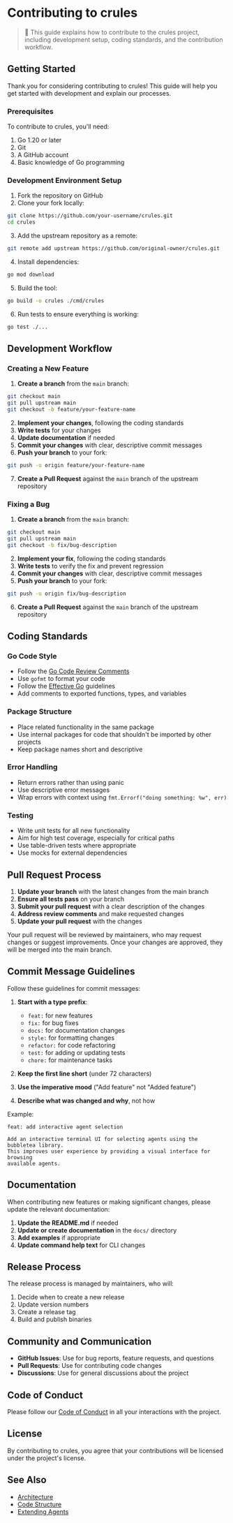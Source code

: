 # Contributing to crules

> 🤝 This guide explains how to contribute to the crules project, including development setup, coding standards, and the contribution workflow.

## Getting Started

Thank you for considering contributing to crules! This guide will help you get started with development and explain our processes.

### Prerequisites

To contribute to crules, you'll need:

1. Go 1.20 or later
2. Git
3. A GitHub account
4. Basic knowledge of Go programming

### Development Environment Setup

1. Fork the repository on GitHub
2. Clone your fork locally:

```bash
git clone https://github.com/your-username/crules.git
cd crules
```

3. Add the upstream repository as a remote:

```bash
git remote add upstream https://github.com/original-owner/crules.git
```

4. Install dependencies:

```bash
go mod download
```

5. Build the tool:

```bash
go build -o crules ./cmd/crules
```

6. Run tests to ensure everything is working:

```bash
go test ./...
```

## Development Workflow

### Creating a New Feature

1. **Create a branch** from the `main` branch:

```bash
git checkout main
git pull upstream main
git checkout -b feature/your-feature-name
```

2. **Implement your changes**, following the coding standards
3. **Write tests** for your changes
4. **Update documentation** if needed
5. **Commit your changes** with clear, descriptive commit messages
6. **Push your branch** to your fork:

```bash
git push -u origin feature/your-feature-name
```

7. **Create a Pull Request** against the `main` branch of the upstream repository

### Fixing a Bug

1. **Create a branch** from the `main` branch:

```bash
git checkout main
git pull upstream main
git checkout -b fix/bug-description
```

2. **Implement your fix**, following the coding standards
3. **Write tests** to verify the fix and prevent regression
4. **Commit your changes** with clear, descriptive commit messages
5. **Push your branch** to your fork:

```bash
git push -u origin fix/bug-description
```

6. **Create a Pull Request** against the `main` branch of the upstream repository

## Coding Standards

### Go Code Style

- Follow the [Go Code Review Comments](https://github.com/golang/go/wiki/CodeReviewComments)
- Use `gofmt` to format your code
- Follow the [Effective Go](https://golang.org/doc/effective_go.html) guidelines
- Add comments to exported functions, types, and variables

### Package Structure

- Place related functionality in the same package
- Use internal packages for code that shouldn't be imported by other projects
- Keep package names short and descriptive

### Error Handling

- Return errors rather than using panic
- Use descriptive error messages
- Wrap errors with context using `fmt.Errorf("doing something: %w", err)`

### Testing

- Write unit tests for all new functionality
- Aim for high test coverage, especially for critical paths
- Use table-driven tests where appropriate
- Use mocks for external dependencies

## Pull Request Process

1. **Update your branch** with the latest changes from the main branch
2. **Ensure all tests pass** on your branch
3. **Submit your pull request** with a clear description of the changes
4. **Address review comments** and make requested changes
5. **Update your pull request** with the changes

Your pull request will be reviewed by maintainers, who may request changes or suggest improvements. Once your changes are approved, they will be merged into the main branch.

## Commit Message Guidelines

Follow these guidelines for commit messages:

1. **Start with a type prefix**:
   - `feat:` for new features
   - `fix:` for bug fixes
   - `docs:` for documentation changes
   - `style:` for formatting changes
   - `refactor:` for code refactoring
   - `test:` for adding or updating tests
   - `chore:` for maintenance tasks

2. **Keep the first line short** (under 72 characters)
3. **Use the imperative mood** ("Add feature" not "Added feature")
4. **Describe what was changed and why**, not how

Example:
```
feat: add interactive agent selection

Add an interactive terminal UI for selecting agents using the bubbletea library.
This improves user experience by providing a visual interface for browsing
available agents.
```

## Documentation

When contributing new features or making significant changes, please update the relevant documentation:

1. **Update the README.md** if needed
2. **Update or create documentation** in the `docs/` directory
3. **Add examples** if appropriate
4. **Update command help text** for CLI changes

## Release Process

The release process is managed by maintainers, who will:

1. Decide when to create a new release
2. Update version numbers
3. Create a release tag
4. Build and publish binaries

## Community and Communication

- **GitHub Issues**: Use for bug reports, feature requests, and questions
- **Pull Requests**: Use for contributing code changes
- **Discussions**: Use for general discussions about the project

## Code of Conduct

Please follow our [Code of Conduct](../CODE_OF_CONDUCT.md) in all your interactions with the project.

## License

By contributing to crules, you agree that your contributions will be licensed under the project's license.

## See Also

- [Architecture](./architecture.md)
- [Code Structure](./code-structure.md)
- [Extending Agents](./extending-agents.md)
